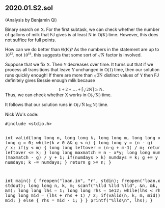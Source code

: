 ## 2020.01.S2.sol

<style type="text/css">.MJX_Assistive_MathML {position: absolute!important; top: 0; left: 0; clip: rect(1px, 1px, 1px, 1px); padding: 1px 0 0 0!important; border: 0!important; height: 1px!important; width: 1px!important; overflow: hidden!important; display: block!important; -webkit-touch-callout: none; -webkit-user-select: none; -khtml-user-select: none; -moz-user-select: none; -ms-user-select: none; user-select: none}
.MJX_Assistive_MathML.MJX_Assistive_MathML_Block {width: 100%!important}
</style>
<body data-gr-c-s-loaded="true" cz-shortcut-listen="true"><div style="visibility: hidden; overflow: hidden; position: absolute; top: 0px; height: 1px; width: auto; padding: 0px; border: 0px; margin: 0px; text-align: left; text-indent: 0px; text-transform: none; line-height: normal; letter-spacing: normal; word-spacing: normal;"><div id="MathJax_Hidden"></div></div><div id="MathJax_Message" style="display: none;"></div>
(Analysis by Benjamin Qi)
<p>Binary search on <span class="math"><span class="MathJax_Preview" style="color: inherit; display: none;"></span><span class="MathJax" id="MathJax-Element-1-Frame" tabindex="0" data-mathml="<math xmlns=&quot;http://www.w3.org/1998/Math/MathML&quot;><mi>X</mi></math>" role="presentation" style="position: relative;"><nobr aria-hidden="true"><span class="math" id="MathJax-Span-1" style="width: 0.724em; display: inline-block;"><span style="display: inline-block; position: relative; width: 0.664em; height: 0px; font-size: 104%;"><span style="position: absolute; clip: rect(1.686em, 1000.66em, 2.707em, -999.997em); top: -2.521em; left: 0em;"><span class="mrow" id="MathJax-Span-2"><span class="mi" id="MathJax-Span-3" style="font-family: STIXGeneral-Italic;">X<span style="display: inline-block; overflow: hidden; height: 1px; width: 0.063em;"></span></span></span><span style="display: inline-block; width: 0px; height: 2.527em;"></span></span></span><span style="display: inline-block; overflow: hidden; vertical-align: -0.059em; border-left: 0px solid; width: 0px; height: 0.816em;"></span></span></nobr><span class="MJX_Assistive_MathML" role="presentation"><math xmlns="http://www.w3.org/1998/Math/MathML"><mi>X</mi></math></span></span><script type="math/tex" id="MathJax-Element-1">X</script></span>. For the first subtask, we can check whether the number of
gallons of milk that FJ gives is at least <span class="math"><span class="MathJax_Preview" style="color: inherit; display: none;"></span><span class="MathJax" id="MathJax-Element-2-Frame" tabindex="0" data-mathml="<math xmlns=&quot;http://www.w3.org/1998/Math/MathML&quot;><mi>N</mi></math>" role="presentation" style="position: relative;"><nobr aria-hidden="true"><span class="math" id="MathJax-Span-4" style="width: 0.784em; display: inline-block;"><span style="display: inline-block; position: relative; width: 0.724em; height: 0px; font-size: 104%;"><span style="position: absolute; clip: rect(1.686em, 1000.72em, 2.707em, -999.997em); top: -2.521em; left: 0em;"><span class="mrow" id="MathJax-Span-5"><span class="mi" id="MathJax-Span-6" style="font-family: STIXGeneral-Italic;">N<span style="display: inline-block; overflow: hidden; height: 1px; width: 0.063em;"></span></span></span><span style="display: inline-block; width: 0px; height: 2.527em;"></span></span></span><span style="display: inline-block; overflow: hidden; vertical-align: -0.059em; border-left: 0px solid; width: 0px; height: 0.816em;"></span></span></nobr><span class="MJX_Assistive_MathML" role="presentation"><math xmlns="http://www.w3.org/1998/Math/MathML"><mi>N</mi></math></span></span><script type="math/tex" id="MathJax-Element-2">N</script></span> in <span class="math"><span class="MathJax_Preview" style="color: inherit; display: none;"></span><span class="MathJax" id="MathJax-Element-3-Frame" tabindex="0" data-mathml="<math xmlns=&quot;http://www.w3.org/1998/Math/MathML&quot;><mi>O</mi><mo stretchy=&quot;false&quot;>(</mo><mi>K</mi><mo stretchy=&quot;false&quot;>)</mo></math>" role="presentation" style="position: relative;"><nobr aria-hidden="true"><span class="math" id="MathJax-Span-7" style="width: 2.227em; display: inline-block;"><span style="display: inline-block; position: relative; width: 2.106em; height: 0px; font-size: 104%;"><span style="position: absolute; clip: rect(1.686em, 1002.05em, 2.888em, -999.997em); top: -2.521em; left: 0em;"><span class="mrow" id="MathJax-Span-8"><span class="mi" id="MathJax-Span-9" style="font-family: STIXGeneral-Italic;">O</span><span class="mo" id="MathJax-Span-10" style="font-family: STIXGeneral-Regular;">(</span><span class="mi" id="MathJax-Span-11" style="font-family: STIXGeneral-Italic;">K<span style="display: inline-block; overflow: hidden; height: 1px; width: 0.063em;"></span></span><span class="mo" id="MathJax-Span-12" style="font-family: STIXGeneral-Regular;">)</span></span><span style="display: inline-block; width: 0px; height: 2.527em;"></span></span></span><span style="display: inline-block; overflow: hidden; vertical-align: -0.247em; border-left: 0px solid; width: 0px; height: 1.003em;"></span></span></nobr><span class="MJX_Assistive_MathML" role="presentation"><math xmlns="http://www.w3.org/1998/Math/MathML"><mi>O</mi><mo stretchy="false">(</mo><mi>K</mi><mo stretchy="false">)</mo></math></span></span><script type="math/tex" id="MathJax-Element-3">O(K)</script></span> time. However, this does
not suffice for full points. 
</p><p>How can we do better than <span class="math"><span class="MathJax_Preview" style="color: inherit; display: none;"></span><span class="MathJax" id="MathJax-Element-4-Frame" tabindex="0" data-mathml="<math xmlns=&quot;http://www.w3.org/1998/Math/MathML&quot;><mi mathvariant=&quot;normal&quot;>&amp;#x0398;</mi><mo stretchy=&quot;false&quot;>(</mo><mi>K</mi><mo stretchy=&quot;false&quot;>)</mo><mo>?</mo></math>" role="presentation" style="position: relative;"><nobr aria-hidden="true"><span class="math" id="MathJax-Span-13" style="width: 2.707em; display: inline-block;"><span style="display: inline-block; position: relative; width: 2.587em; height: 0px; font-size: 104%;"><span style="position: absolute; clip: rect(1.686em, 1002.59em, 2.888em, -999.997em); top: -2.521em; left: 0em;"><span class="mrow" id="MathJax-Span-14"><span class="mi" id="MathJax-Span-15" style="font-family: STIXGeneral-Regular;">Θ</span><span class="mo" id="MathJax-Span-16" style="font-family: STIXGeneral-Regular;">(</span><span class="mi" id="MathJax-Span-17" style="font-family: STIXGeneral-Italic;">K<span style="display: inline-block; overflow: hidden; height: 1px; width: 0.063em;"></span></span><span class="mo" id="MathJax-Span-18" style="font-family: STIXGeneral-Regular;">)</span><span class="mo" id="MathJax-Span-19" style="font-family: STIXGeneral-Regular;">?</span></span><span style="display: inline-block; width: 0px; height: 2.527em;"></span></span></span><span style="display: inline-block; overflow: hidden; vertical-align: -0.247em; border-left: 0px solid; width: 0px; height: 1.003em;"></span></span></nobr><span class="MJX_Assistive_MathML" role="presentation"><math xmlns="http://www.w3.org/1998/Math/MathML"><mi mathvariant="normal">Θ</mi><mo stretchy="false">(</mo><mi>K</mi><mo stretchy="false">)</mo><mo>?</mo></math></span></span><script type="math/tex" id="MathJax-Element-4">\Theta(K)?</script></span> As the numbers in the statement are up to
<span class="math"><span class="MathJax_Preview" style="color: inherit; display: none;"></span><span class="MathJax" id="MathJax-Element-5-Frame" tabindex="0" data-mathml="<math xmlns=&quot;http://www.w3.org/1998/Math/MathML&quot;><msup><mn>10</mn><mrow class=&quot;MJX-TeXAtom-ORD&quot;><mn>12</mn></mrow></msup><mo>,</mo></math>" role="presentation" style="position: relative;"><nobr aria-hidden="true"><span class="math" id="MathJax-Span-20" style="width: 2.166em; display: inline-block;"><span style="display: inline-block; position: relative; width: 2.046em; height: 0px; font-size: 104%;"><span style="position: absolute; clip: rect(1.445em, 1001.99em, 2.828em, -999.997em); top: -2.521em; left: 0em;"><span class="mrow" id="MathJax-Span-21"><span class="msubsup" id="MathJax-Span-22"><span style="display: inline-block; position: relative; width: 1.806em; height: 0px;"><span style="position: absolute; clip: rect(3.188em, 1000.97em, 4.21em, -999.997em); top: -4.023em; left: 0em;"><span class="mn" id="MathJax-Span-23" style="font-family: STIXGeneral-Regular;">10</span><span style="display: inline-block; width: 0px; height: 4.029em;"></span></span><span style="position: absolute; top: -4.444em; left: 1.025em;"><span class="texatom" id="MathJax-Span-24"><span class="mrow" id="MathJax-Span-25"><span class="mn" id="MathJax-Span-26" style="font-size: 70.7%; font-family: STIXGeneral-Regular;">12</span></span></span><span style="display: inline-block; width: 0px; height: 4.029em;"></span></span></span></span><span class="mo" id="MathJax-Span-27" style="font-family: STIXGeneral-Regular;">,</span></span><span style="display: inline-block; width: 0px; height: 2.527em;"></span></span></span><span style="display: inline-block; overflow: hidden; vertical-align: -0.184em; border-left: 0px solid; width: 0px; height: 1.191em;"></span></span></nobr><span class="MJX_Assistive_MathML" role="presentation"><math xmlns="http://www.w3.org/1998/Math/MathML"><msup><mn>10</mn><mrow class="MJX-TeXAtom-ORD"><mn>12</mn></mrow></msup><mo>,</mo></math></span></span><script type="math/tex" id="MathJax-Element-5">10^{12},</script></span> not <span class="math"><span class="MathJax_Preview" style="color: inherit; display: none;"></span><span class="MathJax" id="MathJax-Element-6-Frame" tabindex="0" data-mathml="<math xmlns=&quot;http://www.w3.org/1998/Math/MathML&quot;><msup><mn>10</mn><mrow class=&quot;MJX-TeXAtom-ORD&quot;><mn>18</mn></mrow></msup><mo>,</mo></math>" role="presentation" style="position: relative;"><nobr aria-hidden="true"><span class="math" id="MathJax-Span-28" style="width: 2.166em; display: inline-block;"><span style="display: inline-block; position: relative; width: 2.046em; height: 0px; font-size: 104%;"><span style="position: absolute; clip: rect(1.445em, 1001.99em, 2.828em, -999.997em); top: -2.521em; left: 0em;"><span class="mrow" id="MathJax-Span-29"><span class="msubsup" id="MathJax-Span-30"><span style="display: inline-block; position: relative; width: 1.806em; height: 0px;"><span style="position: absolute; clip: rect(3.188em, 1000.97em, 4.21em, -999.997em); top: -4.023em; left: 0em;"><span class="mn" id="MathJax-Span-31" style="font-family: STIXGeneral-Regular;">10</span><span style="display: inline-block; width: 0px; height: 4.029em;"></span></span><span style="position: absolute; top: -4.444em; left: 1.025em;"><span class="texatom" id="MathJax-Span-32"><span class="mrow" id="MathJax-Span-33"><span class="mn" id="MathJax-Span-34" style="font-size: 70.7%; font-family: STIXGeneral-Regular;">18</span></span></span><span style="display: inline-block; width: 0px; height: 4.029em;"></span></span></span></span><span class="mo" id="MathJax-Span-35" style="font-family: STIXGeneral-Regular;">,</span></span><span style="display: inline-block; width: 0px; height: 2.527em;"></span></span></span><span style="display: inline-block; overflow: hidden; vertical-align: -0.184em; border-left: 0px solid; width: 0px; height: 1.191em;"></span></span></nobr><span class="MJX_Assistive_MathML" role="presentation"><math xmlns="http://www.w3.org/1998/Math/MathML"><msup><mn>10</mn><mrow class="MJX-TeXAtom-ORD"><mn>18</mn></mrow></msup><mo>,</mo></math></span></span><script type="math/tex" id="MathJax-Element-6">10^{18},</script></span> this suggests that some sort of <span class="math"><span class="MathJax_Preview" style="color: inherit; display: none;"></span><span class="MathJax" id="MathJax-Element-7-Frame" tabindex="0" data-mathml="<math xmlns=&quot;http://www.w3.org/1998/Math/MathML&quot;><msqrt><mi>N</mi></msqrt></math>" role="presentation" style="position: relative;"><nobr aria-hidden="true"><span class="math" id="MathJax-Span-36" style="width: 1.566em; display: inline-block;"><span style="display: inline-block; position: relative; width: 1.505em; height: 0px; font-size: 104%;"><span style="position: absolute; clip: rect(1.205em, 1001.5em, 2.527em, -999.997em); top: -2.16em; left: 0em;"><span class="mrow" id="MathJax-Span-37"><span class="msqrt" id="MathJax-Span-38"><span style="display: inline-block; position: relative; width: 1.505em; height: 0px;"><span style="position: absolute; clip: rect(3.188em, 1000.72em, 4.21em, -999.997em); top: -4.023em; left: 0.724em;"><span class="mrow" id="MathJax-Span-39"><span class="mi" id="MathJax-Span-40" style="font-family: STIXGeneral-Italic;">N<span style="display: inline-block; overflow: hidden; height: 1px; width: 0.063em;"></span></span></span><span style="display: inline-block; width: 0px; height: 4.029em;"></span></span><span style="position: absolute; clip: rect(3.008em, 1000.78em, 3.428em, -999.997em); top: -3.963em; left: 0.724em;"><span style="display: inline-block; position: relative; width: 0.784em; height: 0px;"><span style="position: absolute; font-family: STIXGeneral-Regular; top: -4.023em; left: 0em;">‾<span style="display: inline-block; width: 0px; height: 4.029em;"></span></span><span style="position: absolute; font-family: STIXGeneral-Regular; top: -4.023em; left: 0.243em;">‾<span style="display: inline-block; width: 0px; height: 4.029em;"></span></span></span><span style="display: inline-block; width: 0px; height: 4.029em;"></span></span><span style="position: absolute; clip: rect(2.888em, 1000.78em, 4.21em, -999.997em); top: -3.903em; left: 0em;"><span style="font-family: STIXVariants;">√</span><span style="display: inline-block; width: 0px; height: 4.029em;"></span></span></span></span></span><span style="display: inline-block; width: 0px; height: 2.166em;"></span></span></span><span style="display: inline-block; overflow: hidden; vertical-align: -0.247em; border-left: 0px solid; width: 0px; height: 1.128em;"></span></span></nobr><span class="MJX_Assistive_MathML" role="presentation"><math xmlns="http://www.w3.org/1998/Math/MathML"><msqrt><mi>N</mi></msqrt></math></span></span><script type="math/tex" id="MathJax-Element-7">\sqrt{N}</script></span> factor
is involved.
</p><p>Suppose that we fix <span class="math"><span class="MathJax_Preview" style="color: inherit; display: none;"></span><span class="MathJax" id="MathJax-Element-8-Frame" tabindex="0" data-mathml="<math xmlns=&quot;http://www.w3.org/1998/Math/MathML&quot;><mi>X</mi><mo>.</mo></math>" role="presentation" style="position: relative;"><nobr aria-hidden="true"><span class="math" id="MathJax-Span-41" style="width: 0.965em; display: inline-block;"><span style="display: inline-block; position: relative; width: 0.904em; height: 0px; font-size: 104%;"><span style="position: absolute; clip: rect(1.686em, 1000.84em, 2.707em, -999.997em); top: -2.521em; left: 0em;"><span class="mrow" id="MathJax-Span-42"><span class="mi" id="MathJax-Span-43" style="font-family: STIXGeneral-Italic;">X<span style="display: inline-block; overflow: hidden; height: 1px; width: 0.063em;"></span></span><span class="mo" id="MathJax-Span-44" style="font-family: STIXGeneral-Regular;">.</span></span><span style="display: inline-block; width: 0px; height: 2.527em;"></span></span></span><span style="display: inline-block; overflow: hidden; vertical-align: -0.059em; border-left: 0px solid; width: 0px; height: 0.816em;"></span></span></nobr><span class="MJX_Assistive_MathML" role="presentation"><math xmlns="http://www.w3.org/1998/Math/MathML"><mi>X</mi><mo>.</mo></math></span></span><script type="math/tex" id="MathJax-Element-8">X.</script></span> Then <span class="math"><span class="MathJax_Preview" style="color: inherit; display: none;"></span><span class="MathJax" id="MathJax-Element-9-Frame" tabindex="0" data-mathml="<math xmlns=&quot;http://www.w3.org/1998/Math/MathML&quot;><mi>Y</mi></math>" role="presentation" style="position: relative;"><nobr aria-hidden="true"><span class="math" id="MathJax-Span-45" style="width: 0.664em; display: inline-block;"><span style="display: inline-block; position: relative; width: 0.604em; height: 0px; font-size: 104%;"><span style="position: absolute; clip: rect(1.686em, 1000.6em, 2.707em, -999.997em); top: -2.521em; left: 0em;"><span class="mrow" id="MathJax-Span-46"><span class="mi" id="MathJax-Span-47" style="font-family: STIXGeneral-Italic;">Y<span style="display: inline-block; overflow: hidden; height: 1px; width: 0.063em;"></span></span></span><span style="display: inline-block; width: 0px; height: 2.527em;"></span></span></span><span style="display: inline-block; overflow: hidden; vertical-align: -0.059em; border-left: 0px solid; width: 0px; height: 0.816em;"></span></span></nobr><span class="MJX_Assistive_MathML" role="presentation"><math xmlns="http://www.w3.org/1998/Math/MathML"><mi>Y</mi></math></span></span><script type="math/tex" id="MathJax-Element-9">Y</script></span> decreases over time. It turns out that if we
process all transitions that leave <span class="math"><span class="MathJax_Preview" style="color: inherit; display: none;"></span><span class="MathJax" id="MathJax-Element-10-Frame" tabindex="0" data-mathml="<math xmlns=&quot;http://www.w3.org/1998/Math/MathML&quot;><mi>Y</mi></math>" role="presentation" style="position: relative;"><nobr aria-hidden="true"><span class="math" id="MathJax-Span-48" style="width: 0.664em; display: inline-block;"><span style="display: inline-block; position: relative; width: 0.604em; height: 0px; font-size: 104%;"><span style="position: absolute; clip: rect(1.686em, 1000.6em, 2.707em, -999.997em); top: -2.521em; left: 0em;"><span class="mrow" id="MathJax-Span-49"><span class="mi" id="MathJax-Span-50" style="font-family: STIXGeneral-Italic;">Y<span style="display: inline-block; overflow: hidden; height: 1px; width: 0.063em;"></span></span></span><span style="display: inline-block; width: 0px; height: 2.527em;"></span></span></span><span style="display: inline-block; overflow: hidden; vertical-align: -0.059em; border-left: 0px solid; width: 0px; height: 0.816em;"></span></span></nobr><span class="MJX_Assistive_MathML" role="presentation"><math xmlns="http://www.w3.org/1998/Math/MathML"><mi>Y</mi></math></span></span><script type="math/tex" id="MathJax-Element-10">Y</script></span> unchanged in <span class="math"><span class="MathJax_Preview" style="color: inherit; display: none;"></span><span class="MathJax" id="MathJax-Element-11-Frame" tabindex="0" data-mathml="<math xmlns=&quot;http://www.w3.org/1998/Math/MathML&quot;><mi>O</mi><mo stretchy=&quot;false&quot;>(</mo><mn>1</mn><mo stretchy=&quot;false&quot;>)</mo></math>" role="presentation" style="position: relative;"><nobr aria-hidden="true"><span class="math" id="MathJax-Span-51" style="width: 1.986em; display: inline-block;"><span style="display: inline-block; position: relative; width: 1.866em; height: 0px; font-size: 104%;"><span style="position: absolute; clip: rect(1.686em, 1001.81em, 2.888em, -999.997em); top: -2.521em; left: 0em;"><span class="mrow" id="MathJax-Span-52"><span class="mi" id="MathJax-Span-53" style="font-family: STIXGeneral-Italic;">O</span><span class="mo" id="MathJax-Span-54" style="font-family: STIXGeneral-Regular;">(</span><span class="mn" id="MathJax-Span-55" style="font-family: STIXGeneral-Regular;">1</span><span class="mo" id="MathJax-Span-56" style="font-family: STIXGeneral-Regular;">)</span></span><span style="display: inline-block; width: 0px; height: 2.527em;"></span></span></span><span style="display: inline-block; overflow: hidden; vertical-align: -0.247em; border-left: 0px solid; width: 0px; height: 1.003em;"></span></span></nobr><span class="MJX_Assistive_MathML" role="presentation"><math xmlns="http://www.w3.org/1998/Math/MathML"><mi>O</mi><mo stretchy="false">(</mo><mn>1</mn><mo stretchy="false">)</mo></math></span></span><script type="math/tex" id="MathJax-Element-11">O(1)</script></span> time, then our
solution runs quickly enough! If there are more than <span class="math"><span class="MathJax_Preview" style="color: inherit; display: none;"></span><span class="MathJax" id="MathJax-Element-12-Frame" tabindex="0" data-mathml="<math xmlns=&quot;http://www.w3.org/1998/Math/MathML&quot;><msqrt><mn>2</mn><mi>N</mi></msqrt></math>" role="presentation" style="position: relative;"><nobr aria-hidden="true"><span class="math" id="MathJax-Span-57" style="width: 2.106em; display: inline-block;"><span style="display: inline-block; position: relative; width: 1.986em; height: 0px; font-size: 104%;"><span style="position: absolute; clip: rect(1.205em, 1001.99em, 2.467em, -999.997em); top: -2.16em; left: 0em;"><span class="mrow" id="MathJax-Span-58"><span class="msqrt" id="MathJax-Span-59"><span style="display: inline-block; position: relative; width: 1.986em; height: 0px;"><span style="position: absolute; clip: rect(3.188em, 1001.21em, 4.21em, -999.997em); top: -4.023em; left: 0.724em;"><span class="mrow" id="MathJax-Span-60"><span class="mn" id="MathJax-Span-61" style="font-family: STIXGeneral-Regular;">2</span><span class="mi" id="MathJax-Span-62" style="font-family: STIXGeneral-Italic;">N<span style="display: inline-block; overflow: hidden; height: 1px; width: 0.063em;"></span></span></span><span style="display: inline-block; width: 0px; height: 4.029em;"></span></span><span style="position: absolute; clip: rect(3.008em, 1001.26em, 3.428em, -999.997em); top: -4.023em; left: 0.724em;"><span style="display: inline-block; position: relative; width: 1.265em; height: 0px;"><span style="position: absolute; font-family: STIXGeneral-Regular; top: -4.023em; left: 0em;">‾<span style="display: inline-block; width: 0px; height: 4.029em;"></span></span><span style="position: absolute; font-family: STIXGeneral-Regular; top: -4.023em; left: 0.784em;">‾<span style="display: inline-block; width: 0px; height: 4.029em;"></span></span><span style="font-family: STIXGeneral-Regular; position: absolute; top: -4.023em; left: 0.364em;">‾<span style="display: inline-block; width: 0px; height: 4.029em;"></span></span></span><span style="display: inline-block; width: 0px; height: 4.029em;"></span></span><span style="position: absolute; clip: rect(2.888em, 1000.78em, 4.21em, -999.997em); top: -3.903em; left: 0em;"><span style="font-family: STIXVariants;">√</span><span style="display: inline-block; width: 0px; height: 4.029em;"></span></span></span></span></span><span style="display: inline-block; width: 0px; height: 2.166em;"></span></span></span><span style="display: inline-block; overflow: hidden; vertical-align: -0.184em; border-left: 0px solid; width: 0px; height: 1.128em;"></span></span></nobr><span class="MJX_Assistive_MathML" role="presentation"><math xmlns="http://www.w3.org/1998/Math/MathML"><msqrt><mn>2</mn><mi>N</mi></msqrt></math></span></span><script type="math/tex" id="MathJax-Element-12">\sqrt {2N}</script></span> distinct
values of <span class="math"><span class="MathJax_Preview" style="color: inherit; display: none;"></span><span class="MathJax" id="MathJax-Element-13-Frame" tabindex="0" data-mathml="<math xmlns=&quot;http://www.w3.org/1998/Math/MathML&quot;><mi>Y</mi></math>" role="presentation" style="position: relative;"><nobr aria-hidden="true"><span class="math" id="MathJax-Span-63" style="width: 0.664em; display: inline-block;"><span style="display: inline-block; position: relative; width: 0.604em; height: 0px; font-size: 104%;"><span style="position: absolute; clip: rect(1.686em, 1000.6em, 2.707em, -999.997em); top: -2.521em; left: 0em;"><span class="mrow" id="MathJax-Span-64"><span class="mi" id="MathJax-Span-65" style="font-family: STIXGeneral-Italic;">Y<span style="display: inline-block; overflow: hidden; height: 1px; width: 0.063em;"></span></span></span><span style="display: inline-block; width: 0px; height: 2.527em;"></span></span></span><span style="display: inline-block; overflow: hidden; vertical-align: -0.059em; border-left: 0px solid; width: 0px; height: 0.816em;"></span></span></nobr><span class="MJX_Assistive_MathML" role="presentation"><math xmlns="http://www.w3.org/1998/Math/MathML"><mi>Y</mi></math></span></span><script type="math/tex" id="MathJax-Element-13">Y</script></span> then FJ definitely gives Bessie enough mlik because 
</p><div class="math"><span class="MathJax_Preview" style="color: inherit; display: none;"></span><div class="MathJax_Display" style="text-align: center;"><span class="MathJax" id="MathJax-Element-14-Frame" tabindex="0" style="text-align: center; position: relative;" data-mathml="<math xmlns=&quot;http://www.w3.org/1998/Math/MathML&quot; display=&quot;block&quot;><mn>1</mn><mo>+</mo><mn>2</mn><mo>+</mo><mo>&amp;#x2026;</mo><mo>+</mo><mo fence=&quot;false&quot; stretchy=&quot;false&quot;>&amp;#x2308;</mo><msqrt><mn>2</mn><mi>N</mi></msqrt><mo fence=&quot;false&quot; stretchy=&quot;false&quot;>&amp;#x2309;</mo><mo>&amp;#x2265;</mo><mi>N</mi><mo>.</mo></math>" role="presentation"><nobr aria-hidden="true"><span class="math" id="MathJax-Span-66" style="width: 11.121em; display: inline-block;"><span style="display: inline-block; position: relative; width: 10.7em; height: 0px; font-size: 104%;"><span style="position: absolute; clip: rect(1.566em, 1010.64em, 2.948em, -999.997em); top: -2.521em; left: 0em;"><span class="mrow" id="MathJax-Span-67"><span class="mn" id="MathJax-Span-68" style="font-family: STIXGeneral-Regular;">1</span><span class="mo" id="MathJax-Span-69" style="font-family: STIXGeneral-Regular; padding-left: 0.243em;">+</span><span class="mn" id="MathJax-Span-70" style="font-family: STIXGeneral-Regular; padding-left: 0.243em;">2</span><span class="mo" id="MathJax-Span-71" style="font-family: STIXGeneral-Regular; padding-left: 0.243em;">+</span><span class="mo" id="MathJax-Span-72" style="font-family: STIXGeneral-Regular; padding-left: 0.243em;">…</span><span class="mo" id="MathJax-Span-73" style="font-family: STIXGeneral-Regular; padding-left: 0.243em;">+</span><span class="mo" id="MathJax-Span-74" style="font-family: STIXGeneral-Regular; padding-left: 0.243em;">⌈</span><span class="msqrt" id="MathJax-Span-75"><span style="display: inline-block; position: relative; width: 1.986em; height: 0px;"><span style="position: absolute; clip: rect(3.188em, 1001.21em, 4.21em, -999.997em); top: -4.023em; left: 0.724em;"><span class="mrow" id="MathJax-Span-76"><span class="mn" id="MathJax-Span-77" style="font-family: STIXGeneral-Regular;">2</span><span class="mi" id="MathJax-Span-78" style="font-family: STIXGeneral-Italic;">N<span style="display: inline-block; overflow: hidden; height: 1px; width: 0.063em;"></span></span></span><span style="display: inline-block; width: 0px; height: 4.029em;"></span></span><span style="position: absolute; clip: rect(3.008em, 1001.26em, 3.428em, -999.997em); top: -3.963em; left: 0.724em;"><span style="display: inline-block; position: relative; width: 1.265em; height: 0px;"><span style="position: absolute; font-family: STIXGeneral-Regular; top: -4.023em; left: 0em;">‾<span style="display: inline-block; width: 0px; height: 4.029em;"></span></span><span style="position: absolute; font-family: STIXGeneral-Regular; top: -4.023em; left: 0.784em;">‾<span style="display: inline-block; width: 0px; height: 4.029em;"></span></span><span style="font-family: STIXGeneral-Regular; position: absolute; top: -4.023em; left: 0.364em;">‾<span style="display: inline-block; width: 0px; height: 4.029em;"></span></span></span><span style="display: inline-block; width: 0px; height: 4.029em;"></span></span><span style="position: absolute; clip: rect(2.888em, 1000.78em, 4.21em, -999.997em); top: -3.843em; left: 0em;"><span style="font-family: STIXVariants;">√</span><span style="display: inline-block; width: 0px; height: 4.029em;"></span></span></span></span><span class="mo" id="MathJax-Span-79" style="font-family: STIXGeneral-Regular;">⌉</span><span class="mo" id="MathJax-Span-80" style="font-family: STIXGeneral-Regular; padding-left: 0.303em;">≥</span><span class="mi" id="MathJax-Span-81" style="font-family: STIXGeneral-Italic; padding-left: 0.303em;">N<span style="display: inline-block; overflow: hidden; height: 1px; width: 0.063em;"></span></span><span class="mo" id="MathJax-Span-82" style="font-family: STIXGeneral-Regular;">.</span></span><span style="display: inline-block; width: 0px; height: 2.527em;"></span></span></span><span style="display: inline-block; overflow: hidden; vertical-align: -0.309em; border-left: 0px solid; width: 0px; height: 1.191em;"></span></span></nobr><span class="MJX_Assistive_MathML MJX_Assistive_MathML_Block" role="presentation"><math xmlns="http://www.w3.org/1998/Math/MathML" display="block"><mn>1</mn><mo>+</mo><mn>2</mn><mo>+</mo><mo>…</mo><mo>+</mo><mo fence="false" stretchy="false">⌈</mo><msqrt><mn>2</mn><mi>N</mi></msqrt><mo fence="false" stretchy="false">⌉</mo><mo>≥</mo><mi>N</mi><mo>.</mo></math></span></span></div><script type="math/tex; mode=display" id="MathJax-Element-14">1+2+\ldots+\lceil \sqrt {2N}\rceil\ge N.</script></div>
Thus, we can check whether <span class="math"><span class="MathJax_Preview" style="color: inherit; display: none;"></span><span class="MathJax" id="MathJax-Element-15-Frame" tabindex="0" data-mathml="<math xmlns=&quot;http://www.w3.org/1998/Math/MathML&quot;><mi>X</mi></math>" role="presentation" style="position: relative;"><nobr aria-hidden="true"><span class="math" id="MathJax-Span-83" style="width: 0.724em; display: inline-block;"><span style="display: inline-block; position: relative; width: 0.664em; height: 0px; font-size: 104%;"><span style="position: absolute; clip: rect(1.686em, 1000.66em, 2.707em, -999.997em); top: -2.521em; left: 0em;"><span class="mrow" id="MathJax-Span-84"><span class="mi" id="MathJax-Span-85" style="font-family: STIXGeneral-Italic;">X<span style="display: inline-block; overflow: hidden; height: 1px; width: 0.063em;"></span></span></span><span style="display: inline-block; width: 0px; height: 2.527em;"></span></span></span><span style="display: inline-block; overflow: hidden; vertical-align: -0.059em; border-left: 0px solid; width: 0px; height: 0.816em;"></span></span></nobr><span class="MJX_Assistive_MathML" role="presentation"><math xmlns="http://www.w3.org/1998/Math/MathML"><mi>X</mi></math></span></span><script type="math/tex" id="MathJax-Element-15">X</script></span> works in <span class="math"><span class="MathJax_Preview" style="color: inherit; display: none;"></span><span class="MathJax" id="MathJax-Element-16-Frame" tabindex="0" data-mathml="<math xmlns=&quot;http://www.w3.org/1998/Math/MathML&quot;><mi>O</mi><mo stretchy=&quot;false&quot;>(</mo><msqrt><mi>N</mi></msqrt><mo stretchy=&quot;false&quot;>)</mo></math>" role="presentation" style="position: relative;"><nobr aria-hidden="true"><span class="math" id="MathJax-Span-86" style="width: 3.008em; display: inline-block;"><span style="display: inline-block; position: relative; width: 2.888em; height: 0px; font-size: 104%;"><span style="position: absolute; clip: rect(1.566em, 1002.83em, 2.888em, -999.997em); top: -2.521em; left: 0em;"><span class="mrow" id="MathJax-Span-87"><span class="mi" id="MathJax-Span-88" style="font-family: STIXGeneral-Italic;">O</span><span class="mo" id="MathJax-Span-89" style="font-family: STIXGeneral-Regular;">(</span><span class="msqrt" id="MathJax-Span-90"><span style="display: inline-block; position: relative; width: 1.505em; height: 0px;"><span style="position: absolute; clip: rect(3.188em, 1000.72em, 4.21em, -999.997em); top: -4.023em; left: 0.724em;"><span class="mrow" id="MathJax-Span-91"><span class="mi" id="MathJax-Span-92" style="font-family: STIXGeneral-Italic;">N<span style="display: inline-block; overflow: hidden; height: 1px; width: 0.063em;"></span></span></span><span style="display: inline-block; width: 0px; height: 4.029em;"></span></span><span style="position: absolute; clip: rect(3.008em, 1000.78em, 3.428em, -999.997em); top: -3.963em; left: 0.724em;"><span style="display: inline-block; position: relative; width: 0.784em; height: 0px;"><span style="position: absolute; font-family: STIXGeneral-Regular; top: -4.023em; left: 0em;">‾<span style="display: inline-block; width: 0px; height: 4.029em;"></span></span><span style="position: absolute; font-family: STIXGeneral-Regular; top: -4.023em; left: 0.243em;">‾<span style="display: inline-block; width: 0px; height: 4.029em;"></span></span></span><span style="display: inline-block; width: 0px; height: 4.029em;"></span></span><span style="position: absolute; clip: rect(2.888em, 1000.78em, 4.21em, -999.997em); top: -3.903em; left: 0em;"><span style="font-family: STIXVariants;">√</span><span style="display: inline-block; width: 0px; height: 4.029em;"></span></span></span></span><span class="mo" id="MathJax-Span-93" style="font-family: STIXGeneral-Regular;">)</span></span><span style="display: inline-block; width: 0px; height: 2.527em;"></span></span></span><span style="display: inline-block; overflow: hidden; vertical-align: -0.247em; border-left: 0px solid; width: 0px; height: 1.128em;"></span></span></nobr><span class="MJX_Assistive_MathML" role="presentation"><math xmlns="http://www.w3.org/1998/Math/MathML"><mi>O</mi><mo stretchy="false">(</mo><msqrt><mi>N</mi></msqrt><mo stretchy="false">)</mo></math></span></span><script type="math/tex" id="MathJax-Element-16">O(\sqrt N)</script></span> time.
<p>It follows that our solution runs in <span class="math"><span class="MathJax_Preview" style="color: inherit; display: none;"></span><span class="MathJax" id="MathJax-Element-17-Frame" tabindex="0" data-mathml="<math xmlns=&quot;http://www.w3.org/1998/Math/MathML&quot;><mi>O</mi><mo stretchy=&quot;false&quot;>(</mo><msqrt><mi>N</mi></msqrt><mi>log</mi><mo>&amp;#x2061;</mo><mi>N</mi><mo stretchy=&quot;false&quot;>)</mo></math>" role="presentation" style="position: relative;"><nobr aria-hidden="true"><span class="math" id="MathJax-Span-94" style="width: 5.472em; display: inline-block;"><span style="display: inline-block; position: relative; width: 5.231em; height: 0px; font-size: 104%;"><span style="position: absolute; clip: rect(1.566em, 1005.17em, 2.948em, -999.997em); top: -2.521em; left: 0em;"><span class="mrow" id="MathJax-Span-95"><span class="mi" id="MathJax-Span-96" style="font-family: STIXGeneral-Italic;">O</span><span class="mo" id="MathJax-Span-97" style="font-family: STIXGeneral-Regular;">(</span><span class="msqrt" id="MathJax-Span-98"><span style="display: inline-block; position: relative; width: 1.505em; height: 0px;"><span style="position: absolute; clip: rect(3.188em, 1000.72em, 4.21em, -999.997em); top: -4.023em; left: 0.724em;"><span class="mrow" id="MathJax-Span-99"><span class="mi" id="MathJax-Span-100" style="font-family: STIXGeneral-Italic;">N<span style="display: inline-block; overflow: hidden; height: 1px; width: 0.063em;"></span></span></span><span style="display: inline-block; width: 0px; height: 4.029em;"></span></span><span style="position: absolute; clip: rect(3.008em, 1000.78em, 3.428em, -999.997em); top: -3.963em; left: 0.724em;"><span style="display: inline-block; position: relative; width: 0.784em; height: 0px;"><span style="position: absolute; font-family: STIXGeneral-Regular; top: -4.023em; left: 0em;">‾<span style="display: inline-block; width: 0px; height: 4.029em;"></span></span><span style="position: absolute; font-family: STIXGeneral-Regular; top: -4.023em; left: 0.243em;">‾<span style="display: inline-block; width: 0px; height: 4.029em;"></span></span></span><span style="display: inline-block; width: 0px; height: 4.029em;"></span></span><span style="position: absolute; clip: rect(2.888em, 1000.78em, 4.21em, -999.997em); top: -3.903em; left: 0em;"><span style="font-family: STIXVariants;">√</span><span style="display: inline-block; width: 0px; height: 4.029em;"></span></span></span></span><span class="mi" id="MathJax-Span-101" style="font-family: STIXGeneral-Regular; padding-left: 0.183em;">log</span><span class="mo" id="MathJax-Span-102"></span><span class="mi" id="MathJax-Span-103" style="font-family: STIXGeneral-Italic; padding-left: 0.183em;">N<span style="display: inline-block; overflow: hidden; height: 1px; width: 0.063em;"></span></span><span class="mo" id="MathJax-Span-104" style="font-family: STIXGeneral-Regular;">)</span></span><span style="display: inline-block; width: 0px; height: 2.527em;"></span></span></span><span style="display: inline-block; overflow: hidden; vertical-align: -0.309em; border-left: 0px solid; width: 0px; height: 1.191em;"></span></span></nobr><span class="MJX_Assistive_MathML" role="presentation"><math xmlns="http://www.w3.org/1998/Math/MathML"><mi>O</mi><mo stretchy="false">(</mo><msqrt><mi>N</mi></msqrt><mi>log</mi><mo>⁡</mo><mi>N</mi><mo stretchy="false">)</mo></math></span></span><script type="math/tex" id="MathJax-Element-17">O(\sqrt N\log N)</script></span> time.
</p><p>Nick Wu's code:
</p><p></p><pre class="prettyprint">#include &lt;stdio.h&gt;
 
int valid(long long n, long long k, long long m, long long x) {
  long long g = 0;
  while(k &gt; 0 &amp;&amp; g &lt; n) {
    long long y = (n - g) / x;
    if(y &lt; m) {
      long long leftover = (n-g + m-1) / m;
      return leftover &lt;= k;
    }
    long long maxmatch = n - x*y;
    long long numdays = (maxmatch - g) / y + 1;
    if(numdays &gt; k) numdays = k;
    g += y * numdays;
    k -= numdays;
  }
  return g &gt;= n;
}
 
int main() {
  freopen("loan.in", "r", stdin);
  freopen("loan.out", "w", stdout);
  long long n, k, m;
  scanf("%lld %lld %lld", &amp;n, &amp;k, &amp;m);
  long long lhs = 1;
  long long rhs = 1e12;
  while(lhs &lt; rhs) {
    long long mid = (lhs + rhs + 1) / 2;
    if(valid(n, k, m, mid)) {
      lhs = mid;
    }
    else {
      rhs = mid - 1;
    }
  }
  printf("%lld\n", lhs);
}
</pre>
<p>
</p><div style="position: absolute; width: 0px; height: 0px; overflow: hidden; padding: 0px; border: 0px; margin: 0px;"><div id="MathJax_Font_Test" style="position: absolute; visibility: hidden; top: 0px; left: 0px; width: auto; padding: 0px; border: 0px; margin: 0px; white-space: nowrap; text-align: left; text-indent: 0px; text-transform: none; line-height: normal; letter-spacing: normal; word-spacing: normal; font-size: 40px; font-weight: normal; font-style: normal; font-family: STIXSizeOneSym, sans-serif;"></div></div></body>